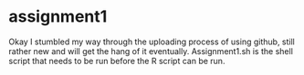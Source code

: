 # assignment1
Okay I stumbled my way through the uploading process of using github, still rather new and will get the hang of it eventually. Assignment1.sh is the shell script that needs to be run before the R script can be run.

